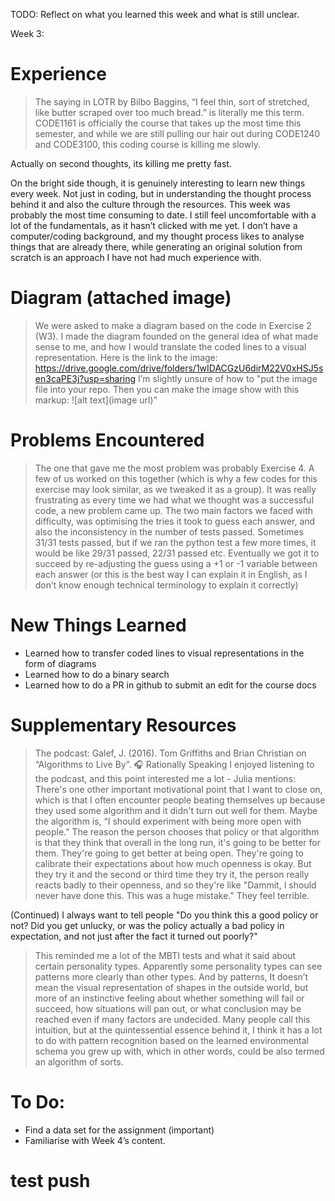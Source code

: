 TODO: Reflect on what you learned this week and what is still unclear.

Week 3:

# Experience

> The saying in LOTR by Bilbo Baggins, “I feel thin, sort of stretched, like butter scraped over too much bread.” is literally me this term. CODE1161 is officially the course that takes up the most time this semester, and while we are still pulling our hair out during CODE1240 and CODE3100, this coding course is killing me slowly.

Actually on second thoughts, its killing me pretty fast.

On the bright side though, it is genuinely interesting to learn new things every week. Not just in coding, but in understanding the thought process behind it and also the culture through the resources.
This week was probably the most time consuming to date. I still feel uncomfortable with a lot of the fundamentals, as it hasn’t clicked with me yet. I don’t have a computer/coding background, and my thought process likes to analyse things that are already there, while generating an original solution from scratch is an approach I have not had much experience with.

# Diagram (attached image)

> We were asked to make a diagram based on the code in Exercise 2 (W3). I made the diagram founded on the general idea of what made sense to me, and how I would translate the coded lines to a visual representation.
> Here is the link to the image: https://drive.google.com/drive/folders/1wIDACGzU6dirM22V0xHSJ5sen3caPE3j?usp=sharing
> I’m slightly unsure of how to "put the image file into your repo. Then you can make the image show with this markup: ![alt text](image url)”

# Problems Encountered

> The one that gave me the most problem was probably Exercise 4. A few of us worked on this together (which is why a few codes for this exercise may look similar, as we tweaked it as a group).
> It was really frustrating as every time we had what we thought was a successful code, a new problem came up. The two main factors we faced with difficulty, was optimising the tries it took to guess each answer, and also the inconsistency in the number of tests passed. Sometimes 31/31 tests passed, but if we ran the python test a few more times, it would be like 29/31 passed, 22/31 passed etc. Eventually we got it to succeed by re-adjusting the guess using a +1 or -1 variable between each answer (or this is the best way I can explain it in English, as I don’t know enough technical terminology to explain it correctly)

# New Things Learned

- Learned how to transfer coded lines to visual representations in the form of diagrams
- Learned how to do a binary search
- Learned how to do a PR in github to submit an edit for the course docs

# Supplementary Resources

> The podcast: Galef, J. (2016). Tom Griffiths and Brian Christian on “Algorithms to Live By”. 🎧 Rationally Speaking
> I enjoyed listening to the podcast, and this point interested me a lot -
> Julia mentions: There's one other important motivational point that I want to close on, which is that I often encounter people beating themselves up because they used some algorithm and it didn't turn out well for them. Maybe the algorithm is, “I should experiment with being more open with people.” The reason the person chooses that policy or that algorithm is that they think that overall in the long run, it's going to be better for them. They're going to get better at being open. They're going to calibrate their expectations about how much openness is okay. But they try it and the second or third time they try it, the person really reacts badly to their openness, and so they're like "Dammit, I should never have done this. This was a huge mistake." They feel terrible.

(Continued) I always want to tell people "Do you think this a good policy or not? Did you get unlucky, or was the policy actually a bad policy in expectation, and not just after the fact it turned out poorly?"

> This reminded me a lot of the MBTI tests and what it said about certain personality types. Apparently some personality types can see patterns more clearly than other types. And by patterns, It doesn’t mean the visual representation of shapes in the outside world, but more of an instinctive feeling about whether something will fail or succeed, how situations will pan out, or what conclusion may be reached even if many factors are undecided. Many people call this intuition, but at the quintessential essence behind it, I think it has a lot to do with pattern recognition based on the learned environmental schema you grew up with, which in other words, could be also termed an algorithm of sorts.

# To Do:

- Find a data set for the assignment (important)
- Familiarise with Week 4’s content.

# test push
